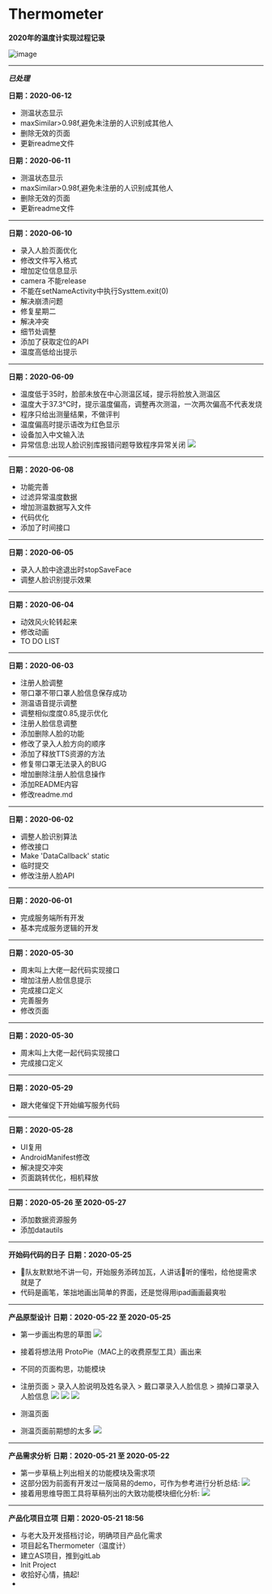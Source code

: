 # Thermometer

**2020年的温度计实现过程记录**

![image](https://github.com/skye91/Thermometer/blob/master/thermometerTest.gif)   




***

***已处理***

**日期：2020-06-12**

* 测温状态显示
* maxSimilar>0.98f,避免未注册的人识别成其他人
* 删除无效的页面
* 更新readme文件


**日期：2020-06-11**

* 测温状态显示
* maxSimilar>0.98f,避免未注册的人识别成其他人
* 删除无效的页面
* 更新readme文件


***

**日期：2020-06-10**

* 录入人脸页面优化
* 修改文件写入格式
* 增加定位信息显示
* camera 不能release
* 不能在setNameActivity中执行Systtem.exit(0)
* 解决崩溃问题
* 修复星期二
* 解决冲突
* 细节处调整
* 添加了获取定位的API
* 温度高低给出提示


***

**日期：2020-06-09**

* 温度低于35时，脸部未放在中心测温区域，提示将脸放入测温区
* 温度大于37.3℃时，提示温度偏高，调整再次测温，一次两次偏高不代表发烧
* 程序只给出测量结果，不做评判
* 温度偏高时提示语改为红色显示
* 设备加入中文输入法
* 异常信息:出现人脸识别库报错问题导致程序异常关闭
![](images/bugimg/libarcsoft_face_so.jpg)

***

**日期：2020-06-08**

* 功能完善
* 过滤异常温度数据
* 增加测温数据写入文件
* 代码优化
* 添加了时间接口


***

**日期：2020-06-05**

* 录入人脸中途退出时stopSaveFace
* 调整人脸识别提示效果

***

**日期：2020-06-04**

* 动效风火轮转起来
* 修改动画
* TO DO LIST


***

**日期：2020-06-03**

* 注册人脸调整
* 带口罩不带口罩人脸信息保存成功
* 测温语音提示调整
* 调整相似度度0.85,提示优化
* 注册人脸信息调整
* 添加删除人脸的功能
* 修改了录入人脸方向的顺序
* 添加了释放TTS资源的方法
* 修复带口罩无法录入的BUG
* 增加删除注册人脸信息操作
* 添加README内容
* 修改readme.md


***

**日期：2020-06-02**

* 调整人脸识别算法
* 修改接口
* Make 'DataCallback' static
* 临时提交
* 修改注册人脸API

***

**日期：2020-06-01**

* 完成服务端所有开发
* 基本完成服务逻辑的开发

***

**日期：2020-05-30**

* 周末叫上大佬一起代码实现接口
* 增加注册人脸信息提示
* 完成接口定义
* 完善服务
* 修改页面


***

**日期：2020-05-30**

* 周末叫上大佬一起代码实现接口
* 完成接口定义



***

**日期：2020-05-29**

* 跟大佬催促下开始编写服务代码


***

**日期：2020-05-28**

* UI复用
* AndroidManifest修改
* 解决提交冲突
* 页面跳转优化，相机释放


***

**日期：2020-05-26 至 2020-05-27**

* 添加数据资源服务
* 添加datautils


***

**开始码代码的日子**
**日期：2020-05-25**

* 🐖队友默默地不讲一句，开始服务添砖加瓦，人讲话🐖听的懂啦，给他提需求就是了
* 代码是画笔，笨拙地画出简单的界面，还是觉得用ipad画画最爽啦



***


**产品原型设计**
**日期：2020-05-22 至 2020-05-25**

* 第一步画出构思的草图
![](images/yuanxing_caogao.jpg)

* 接着将想法用 ProtoPie（MAC上的收费原型工具）画出来
* 不同的页面构思，功能模块
* 注册页面 > 录入人脸说明及姓名录入  > 戴口罩录入人脸信息  > 摘掉口罩录入人脸信息
![](images/set_name_page.jpg)  ![](images/register_mask.jpg)    ![](images/register_nomask.jpg)

* 测温页面
* 测温页面前期想的太多
![](images/temperature_page.jpg)


***

**产品需求分析**
**日期：2020-05-21 至 2020-05-22**

* 第一步草稿上列出相关的功能模块及需求项
* 这部分因为前面有开发过一版简易的demo，可作为参考进行分析总结:
![](images/need_caogao.jpg)
* 接着用思维导图工具将草稿列出的大致功能模块细化分析:
![](images/needs_1.png)


***

**产品化项目立项**
**日期：2020-05-21 18:56**

* 与老大及开发搭档讨论，明确项目产品化需求
* 项目起名Thermometer（温度计）
* 建立AS项目，推到gitLab
* Init Project
* 收拾好心情，搞起!
*
